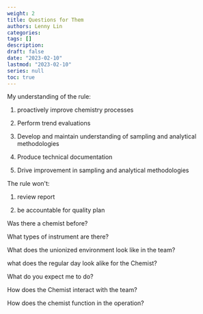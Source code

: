 ```yaml
---
weight: 2
title: Questions for Them
authors: Lenny Lin
categories: 
tags: []
description: 
draft: false
date: "2023-02-10"
lastmod: "2023-02-10"
series: null
toc: true
---
```


My understanding of the rule:  

1) proactively improve chemistry processes  

2) Perform trend evaluations

3) Develop and maintain understanding of sampling and analytical methodologies  

4) Produce technical documentation

5) Drive improvement in sampling and analytical methodologies



The rule won't:

1) review report

2) be accountable for quality plan

Was there a chemist before?  

What types of instrument are there?  

What does the unionized environment look like in the team?

what does the regular day look alike for the Chemist?

What do you expect me to do?

How does the Chemist interact with the team?

How does the chemist function in the operation?

